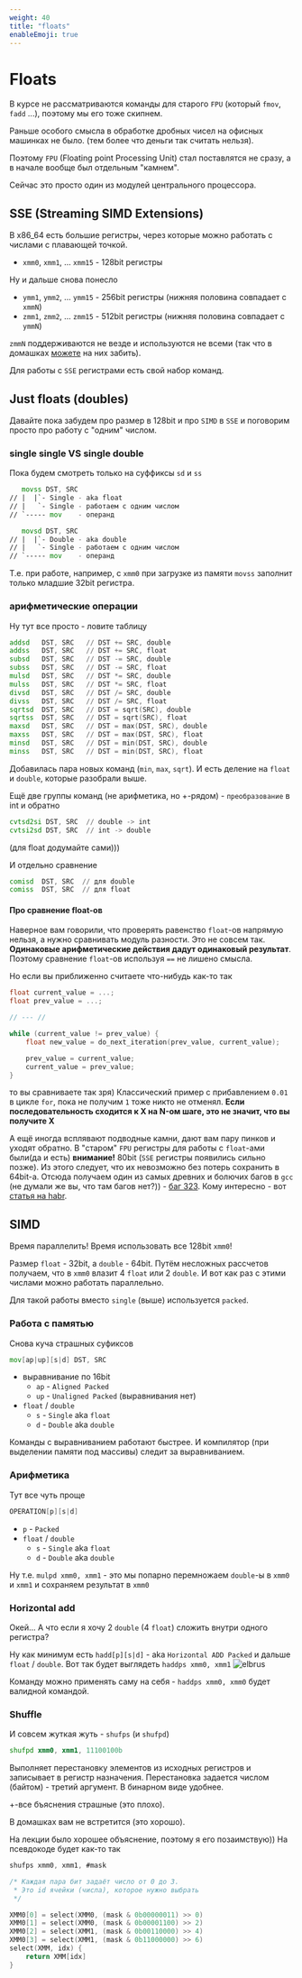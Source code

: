 ```yaml
---
weight: 40
title: "floats"
enableEmoji: true
---
```


# Floats

В курсе не рассматриваются команды для старого `FPU` (который `fmov`, `fadd` ...), поэтому мы его тоже скипнем.

Раньше особого смысла в обработке дробных чисел на офисных машинках не было.
(тем более что деньги так считать нельзя).

Поэтому `FPU` (Floating point Processing Unit) стал поставлятся не сразу, а в начале вообще был
отдельным "камнем".

Сейчас это просто один из модулей центрального процессора.

## SSE (Streaming SIMD Extensions)

В x86_64 есть большие регистры, через которые можно работать с числами с плавающей точкой.

- `xmm0`, `xmm1`, ... `xmm15` - 128bit регистры

Ну и дальше снова понесло

- `ymm1`, `ymm2`, ... `ymm15` - 256bit регистры (нижняя половина совпадает с `xmmN`)
- `zmm1`, `zmm2`, ... `zmm15` - 512bit регистры (нижняя половина совпадает с `ymmN`)

`zmmN` поддерживаются не везде и используются не всеми
(так что в домашках [можете](https://datatracker.ietf.org/doc/html/rfc2119) на них забить).

Для работы с `SSE` регистрами есть свой набор команд.

## Just floats (doubles)

Давайте пока забудем про размер в 128bit и про `SIMD` в `SSE` и поговорим просто про работу с "одним" числом.


### single single VS single double

Пока будем смотреть только на суффиксы `sd` и `ss`
```asm
   movss DST, SRC
// |  |`- Single - aka float
// |   `- Single - работаем с одним числом
// `----- mov    - операнд

   movsd DST, SRC
// |  |`- Double - aka double
// |   `- Single - работаем с одним числом
// `----- mov    - операнд
```

Т.е. при работе, например, с `xmm0` при загрузке из памяти `movss` заполнит только младшие 32bit регистра.


### арифметические операции

Ну тут все просто - ловите таблицу
```asm
addsd   DST, SRC   // DST += SRC, double
addss   DST, SRC   // DST += SRC, float
subsd   DST, SRC   // DST -= SRC, double
subss   DST, SRC   // DST -= SRC, float
mulsd   DST, SRC   // DST *= SRC, double
mulss   DST, SRC   // DST *= SRC, float
divsd   DST, SRC   // DST /= SRC, double
divss   DST, SRC   // DST /= SRC, float
sqrtsd  DST, SRC   // DST = sqrt(SRC), double
sqrtss  DST, SRC   // DST = sqrt(SRC), float
maxsd   DST, SRC   // DST = max(DST, SRC), double
maxss   DST, SRC   // DST = max(DST, SRC), float
minsd   DST, SRC   // DST = min(DST, SRC), double
minss   DST, SRC   // DST = min(DST, SRC), float
```

Добавилась пара новых команд (`min`, `max`, `sqrt`).
И есть деление на `float` и `double`, которые разобрали выше.

Ещё две группы команд (не арифметика, но +-рядом) - `преобразование` в int и обратно
```asm
cvtsd2si DST, SRC  // double -> int
cvtsi2sd DST, SRC  // int -> double
```
(для float додумайте сами)))

И отдельно сравнение
```asm
comisd  DST, SRC  // для double
comiss  DST, SRC  // для float
```

#### Про сравнение float-ов

Наверное вам говорили, что проверять равенство `float`-ов напрямую нельзя, а нужно сравнивать модуль разности.
Это не совсем так. **Одинаковые арифметические действия дадут одинаковый результат**.
Поэтому сравнение `float`-ов используя `==` не лишено смысла.

Но если вы приближенно считаете что-нибудь как-то так
```c
float current_value = ...;
float prev_value = ...;

// --- //

while (current_value != prev_value) {
    float new_value = do_next_iteration(prev_value, current_value);

    prev_value = current_value;
    current_value = prev_value;
}
```

то вы сравниваете так зря)
Классический пример с прибавлением `0.01` в цикле `for`, пока не получим `1` тоже никто не отменял.
**Если последовательность сходится к X на N-ом шаге, это не значит, что вы получите X**

А ещё иногда всплявают подводные камни, дают вам пару пинков и уходят обратно.
В "старом" `FPU` регистры для работы с `float`-ами были(да и есть) **внимание!** 80bit (`SSE` регистры появились сильно позже).
Из этого следует, что их невозможно без потерь сохранить в 64bit-а.
Отсюда получаем один из самых древних и болючих багов в `gcc` (не думали же вы, что там багов нет?)) - [баг 323](https://gcc.gnu.org/bugzilla/show_bug.cgi?id=323).
Кому интересно - вот [статья на habr](https://habr.com/ru/articles/754730/).

## SIMD

Время параллелить!
Время использовать все 128bit `xmm0`!

Размер `float` - 32bit, а `double` - 64bit. Путём несложных рассчетов получаем, что в `xmm0` влазит 4 `float` или 2 `double`.
И вот как раз с этими числами можно работать параллельно.

Для такой работы вместо `single` (выше) используется `packed`.

### Работа с памятью

Снова куча страшных суфиксов
```asm
mov[ap|up][s|d] DST, SRC
```
- выравнивание по 16bit
    - `ap` - `Aligned Packed`
    - `up` - `Unaligned Packed` (выравнивания нет)
- `float` / `double`
    - `s` - `Single` aka `float`
    - `d` - `Double` aka `double`

Команды с выравниванием работают быстрее.
И компилятор (при выделении памяти под массивы) следит за выравниванием.


### Арифметика

Тут все чуть проще
```asm
OPERATION[p][s|d]
```
- `p` - `Packed`
- `float` / `double`
    - `s` - `Single` aka `float`
    - `d` - `Double` aka `double`

Ну т.е. `mulpd xmm0, xmm1` - это мы попарно перемножаем `double`-ы в `xmm0` и `xmm1` и сохраняем результат в `xmm0`


### Horizontal add

Окей... А что если я хочу 2 `double` (4 `float`) сложить внутри одного регистра?

Ну как минимум есть `hadd[p][s|d]` - aka `Horizontal ADD Packed` и дальше `float` / `double`.
Вот так будет выглядеть `haddps xmm0, xmm1`
![elbrus](/sems/x86_64/haddp.jpg)

Команду можно применять саму на себя - `haddps xmm0, xmm0` будет валидной командой.


### Shuffle

И совсем жуткая жуть - `shufps` (и `shufpd`)

```asm
shufpd xmm0, xmm1, 11100100b
```
Выполняет перестановĸу элементов из исходных регистров и записывает в регистр назначения.
Перестановка задается числом (байтом) - третий аргумент. В бинарном виде удобнее.

+-все бъяснения страшные (это плохо).

В домашках вам не встретится (это хорошо).

На лекции было хорошее объяснение, поэтому я его позаимствую))
На псевдокоде будет как-то так
```c
shufps xmm0, xmm1, #mask

/* Каждая пара бит задаёт число от 0 до 3.
 * Это id ячейки (числа), которое нужно выбрать
 */

XMM0[0] = select(XMM0, (mask & 0b00000011) >> 0)
XMM0[1] = select(XMM0, (mask & 0b00001100) >> 2)
XMM0[2] = select(XMM1, (mask & 0b00110000) >> 4)
XMM0[3] = select(XMM1, (mask & 0b11000000) >> 6)
select(XMM, idx) {
    return XMM[idx]
}
```
